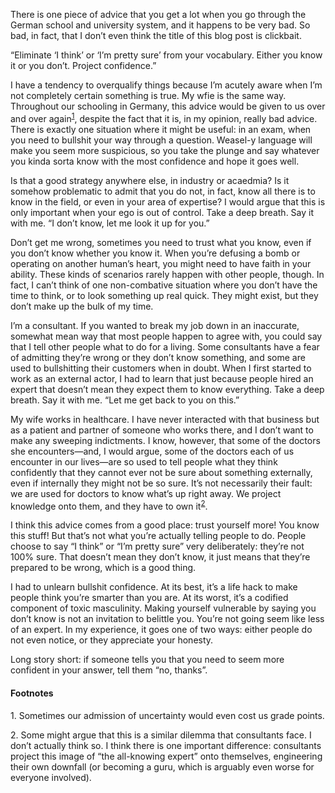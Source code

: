 There is one piece of advice that you get a lot when you go through the German
school and university system, and it happens to be very bad. So bad, in fact,
that I don’t even think the title of this blog post is clickbait.

“Eliminate ‘I think’ or ‘I’m pretty sure’ from your vocabulary. Either you know
it or you don’t. Project confidence.”

I have a tendency to overqualify things because I’m acutely aware when I’m not
completely certain something is true. My wfie is the same way. Throughout our
schooling in Germany, this advice would be given to us over and over
again<sup><a href="#1">1</a></sup>, despite the fact that it is, in my opinion,
really bad advice. There is exactly one situation where it might be useful: in
an exam, when you need to bullshit your way through a question. Weasel-y
language will make you seem more suspicious, so you take the plunge and say
whatever you kinda sorta know with the most confidence and hope it goes well.

Is that a good strategy anywhere else, in industry or acaedmia? Is it somehow
problematic to admit that you do not, in fact, know all there is to know in the
field, or even in your area of expertise? I would argue that this is only
important when your ego is out of control. Take a deep breath. Say it with me.
“I don’t know, let me look it up for you.”

Don’t get me wrong, sometimes you need to trust what you know, even if you
don’t know whether you know it. When you’re defusing a bomb or operating on
another human’s heart, you might need to have faith in your ability. These
kinds of scenarios rarely happen with other people, though. In fact, I can’t
think of one non-combative situation where you don’t have the time to think,
or to look something up real quick. They might exist, but they don’t make up
the bulk of my time.

I’m a consultant. If you wanted to break my job down in an inaccurate, somewhat
mean way that most people happen to agree with, you could say that I tell
other people what to do for a living. Some consultants have a fear of
admitting they’re wrong or they don’t know something, and some are used to
bullshitting their customers when in doubt. When I first started to work as an
external actor, I had to learn that just because people hired an expert that
doesn’t mean they expect them to know everything. Take a deep breath. Say it
with me. “Let me get back to you on this.”

My wife works in healthcare. I have never interacted with that business but as
a patient and partner of someone who works there, and I don’t want to make any
sweeping indictments. I know, however, that some of the doctors she
encounters—and, I would argue, some of the doctors each of us encounter in our
lives—are so used to tell people what they think confidently that they cannot
ever not be sure about something externally, even if internally they might not
be so sure. It’s not necessarily their fault: we are used for doctors to know
what’s up right away. We project knowledge onto them, and they have to own
it<sup><a href="#2">2</a></sup>.

I think this advice comes from a good place: trust yourself more! You know this
stuff! But that’s not what you’re actually telling people to do. People choose
to say “I think” or “I’m pretty sure” very deliberately: they’re not 100% sure.
That doesn’t mean they don’t know, it just means that they’re prepared to be
wrong, which is a good thing.

I had to unlearn bullshit confidence. At its best, it’s a life hack to make
people think you’re smarter than you are. At its worst, it’s a codified
component of toxic masculinity. Making yourself vulnerable by saying you don’t
know is not an invitation to belittle you. You’re not going seem like less of
an expert. In my experience, it goes one of two ways: either people do not
even notice, or they appreciate your honesty.

Long story short: if someone tells you that you need to seem more confident in
your answer, tell them “no, thanks”.

#### Footnotes

<span id="1">1.</span> Sometimes our admission of uncertainty would even cost
us grade points.

<span id="2">2.</span> Some might argue that this is a similar dilemma that
consultants face. I don’t actually think so. I think there is one important
difference: consultants project this image of “the all-knowing expert” onto
themselves, engineering their own downfall (or becoming a guru, which is
arguably even worse for everyone involved).
